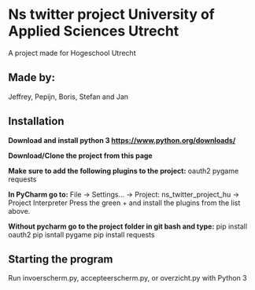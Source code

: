 # Ns twitter project University of Applied Sciences Utrecht
A project made for Hogeschool Utrecht
## Made by:
Jeffrey, Pepijn, Boris, Stefan and Jan

## Installation
**Download and install python 3 https://www.python.org/downloads/**

**Download/Clone the project from this page**

**Make sure to add the following plugins to the project:**
oauth2
pygame
requests

**In PyCharm go to:**
File -> Settings... -> Project: ns_twitter_project_hu -> Project Interpreter
Press the green + and install the plugins from the list above.

**Without pycharm go to the project folder in git bash and type:**
pip install oauth2
pip isntall pygame
pip install requests

## Starting the program
Run invoerscherm.py, accepteerscherm.py, or overzicht.py with Python 3